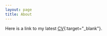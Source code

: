 ```yaml
---
layout: page
title: About
---
```


Here is a link to my latest [CV](https://martynalukaszewicz.github.io/CV_Nov2018.pdf){:target="_blank"}.




